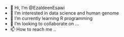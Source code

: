 - 👋 Hi, I’m @EzaldeenEsawi
- 👀 I’m interested in data science and human genome
- 🌱 I’m currently learning R programming
- 💞️ I’m looking to collaborate on ...
- 📫 How to reach me ..

<!---
EzaldeenEsawi/EzaldeenEsawi is a ✨ special ✨ repository because its `README.md` (this file) appears on your GitHub profile.
You can click the Preview link to take a look at your changes.
--->
